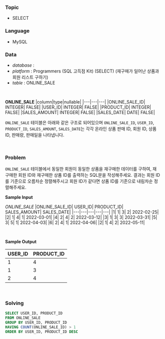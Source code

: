 ### Topic
- SELECT
  
### Language
- MySQL

### Data
- *database* : 
- *platform* : Programmers (SQL 고득점 Kit) (SELECT) (재구매가 일어난 상품과 회원 리스트 구하기)
- *table* : ONLINE_SALE 

<br>

**ONLINE_SALE**
|column|type|nullable|
|---|---|---|
|ONLINE_SALE_ID|	INTEGER|	FALSE|
|USER_ID|	INTEGER|	FALSE|
|PRODUCT_ID|	INTEGER|	FALSE|
|SALES_AMOUNT|	INTEGER|	FALSE|
|SALES_DATE|	DATE|	FALSE|

`ONLINE_SALE` 테이블은 아래와 같은 구조로 되어있으며 `ONLINE_SALE_ID`, `USER_ID`, `PRODUCT_ID`, `SALES_AMOUNT`, `SALES_DATE`는 각각 온라인 상품 판매 ID, 회원 ID, 상품 ID, 판매량, 판매일을 나타냅니다.

<br>

### Problem
`ONLINE_SALE` 테이블에서 동일한 회원이 동일한 상품을 재구매한 데이터를 구하여, 재구매한 회원 ID와 재구매한 상품 ID를 출력하는 SQL문을 작성해주세요. 결과는 회원 ID를 기준으로 오름차순 정렬해주시고 회원 ID가 같다면 상품 ID를 기준으로 내림차순 정렬해주세요.
<br>

**Sample Input**

*ONLINE_SALE*
|ONLINE_SALE_ID|	USER_ID|	PRODUCT_ID|	SALES_AMOUNT|	SALES_DATE|
|---|---|---|---|---|
|1|	1|	3|	2|	2022-02-25|
|2|	1|	4|	1|	2022-03-01|
|4|	2|	4|	2|	2022-03-12|
|3|	1|	3|	3|	2022-03-31|
|5|	3|	5|	1|	2022-04-03|
|6|	2|	4|	1|	2022-04-06|
|2|	1|	4|	2|	2022-05-11|

<br>

**Sample Output**

|USER_ID|	PRODUCT_ID|
|---|---|
|1|	4|
|1|	3|
|2|	4|

<br>

### Solving

```sql
SELECT USER_ID, PRODUCT_ID
FROM ONLINE_SALE
GROUP BY USER_ID, PRODUCT_ID
HAVING COUNT(ONLINE_SALE_ID) > 1
ORDER BY USER_ID, PRODUCT_ID DESC                    
```
